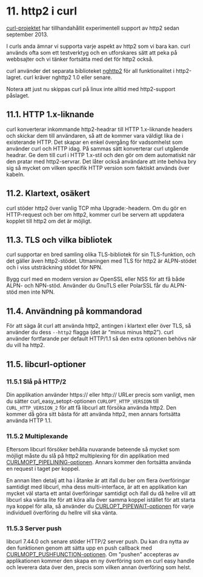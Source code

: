 # 11. http2 i curl

[curl-projektet](https://curl.haxx.se/) har tillhandahållit experimentell
support av http2 sedan september 2013.

I curls anda ämnar vi supporta varje aspekt av http2 som vi bara kan. curl
används ofta som ett testverktyg och en utforskares sätt att peka på
webbsajter och vi tänker fortsätta med det för http2 också.

curl använder det separata biblioteket [nghttp2](https://nghttp2.org/) för all
funktionalitet i http2-lagret. curl kräver nghttp2 1.0 eller senare.

Notera att just nu skippas curl på linux inte alltid med http2-support
påslaget.

## 11.1. HTTP 1.x-liknande

curl konverterar inkommande http2-headrar till HTTP 1.x-liknande headers och
skickar dem till användaren, så att de kommer vara väldigt lika de i
existerande HTTP. Det skapar en enkel övergång för vadsomhelst som använder
curl och HTTP idag. På sammas sätt konverterar curl utgående headrar. Ge dem
till curl i HTTP 1.x-stil och den gör om dem automatiskt när den pratar med
http2-servrar. Det låter också användare att inte behöva bry sig så mycket om
vilken specifik HTTP version som faktiskt används över kabeln.

## 11.2. Klartext, osäkert

curl stöder http2 över vanlig TCP mha Upgrade:-headern. Om du gör en
HTTP-request och ber om http2, kommer curl be servern att uppdatera kopplet
till http2 om det är möjligt.

## 11.3. TLS och vilka bibliotek

curl supportar en bred samling olika TLS-bibliotek för sin TLS-funktion, och
det gäller även http2-stödet. Utmaningen med TLS för http2 är ALPN-stödet och
i viss utsträckning stödet för NPN.

Bygg curl med en modern version av OpenSSL eller NSS för att få både ALPN- och
NPN-stöd. Använder du GnuTLS eller PolarSSL får du ALPN-stöd men inte NPN.

## 11.4. Användning på kommandorad

För att säga åt curl att använda http2, antingen i klartext eller över TLS,
så använder du dess `--http2` flagga (det är “minus minus http2”). curl
använder fortfarande per default HTTP/1.1 så den extra optionen behövs när du
vill ha http2.

## 11.5. libcurl-optioner

### 11.5.1 Slå på HTTP/2

Din applikation använder https:// eller http:// URLer precis som vanligt, men
du sätter curl_easy_setopt-optionen `CURLOPT_HTTP_VERSION` till
`CURL_HTTP_VERSION_2` för att få libcurl att försöka använda http2. Den kommer
då göra sitt bästa för att använda http2, men annars fortsätta använda HTTP
1.1.

### 11.5.2 Multiplexande

Eftersom libcurl försöker behålla nuvarande beteende så mycket som möjligt
måste du slå på http2 multiplexing för din applikation med
[CURLMOPT_PIPELINING-optionen](https://curl.haxx.se/libcurl/c/CURLMOPT_PIPELINING.html). Annars kommer den fortsätta använda en request i taget per koppel.

En annan liten detalj att ha i åtanke är att ifall du ber om flera
överföringar samtidigt med libcurl, mha dess multi-interface, är att en
applikation kan mycket väl starta ett antal överföringar samtidigt och ifall
du då hellre vill att libcurl ska vänta lite för att köra alla över samma
koppel istället för att starta nya koppel för alla, så använder du
[CURLOPT_PIPEWAIT-optionen](https://curl.haxx.se/libcurl/c/CURLOPT_PIPEWAIT.html)
för varje individuell överföring du hellre vill ska vänta.

### 11.5.3 Server push

libcurl 7.44.0 och senare stöder HTTP/2 server push. Du kan dra nytta av den
funktionen genom att sätta upp en push callback med
[CURLMOPT_PUSHFUNCTION-optionen](https://curl.haxx.se/libcurl/c/CURLMOPT_PUSHFUNCTION.html). Om
"pushen" accepteras av applikationen kommer den skapa en ny överföring som en
curl easy handle och leverera data över den, precis som vilken annan
överföring som helst.
